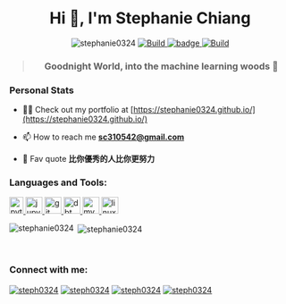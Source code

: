 <h1 align="center">Hi 👋, I'm Stephanie Chiang</h1>

<p align="center">
    <img src="https://komarev.com/ghpvc/?username=stephanie0324&color=green" alt="stephanie0324" />
    <a href="https://huggingface.co/C-MTEB">
        <img alt="Build" src="https://img.shields.io/github/stars/stephanie0324/ML_practrice.svg?color=yellow&style=flat&label=STARS&logoColor=white">
    </a>
    <a href="https://github.com/stephanie0324/ML_practrice/forks">
        <img alt="badge" src="https://img.shields.io/github/forks/stephanie0324/ML_practrice.svg?style=flat&label=FORKS">
    </a>
    <a href="https://github.com/FlagOpen/FlagEmbedding">
            <img alt="Build" src="https://img.shields.io/badge/Contribution-Welcome-lightblue">
    </a>
</p>


> <h3 align="center"> Goodnight World, into the machine learning woods 🌲</h3>

### Personal Stats
- 👨‍💻 Check out my portfolio at [https://stephanie0324.github.io/](https://stephanie0324.github.io/)

- 📫 How to reach me **sc310542@gmail.com**

- 🌟 Fav quote **比你優秀的人比你更努力**

<h3 align="left">Languages and Tools:</h3>
<p align="left"> <a href="https://www.python.org" target="_blank"> <img src="https://upload.wikimedia.org/wikipedia/commons/thumb/c/c3/Python-logo-notext.svg/1869px-Python-logo-notext.svg.png" alt="python" width="25" height="30"/> </a><a href="https://jupyter.org" target="_blank"> <img src="https://blogs.swarthmore.edu/its/wp-content/uploads/2020/08/jupyter.png" alt="jupy" width="30" height="30"/> <a href="https://git-scm.com/" target="_blank"> <img src="https://www.vectorlogo.zone/logos/git-scm/git-scm-icon.svg" alt="git" width="30" height="30"/> </a> <a href="https://www.getdbt.com" target="_blank"> <img src="https://seeklogo.com/images/D/dbt-logo-500AB0BAA7-seeklogo.com.png" alt="dbt" width="30" height="30"/> </a><a href="https://www.mysql.com" target="_blank"> <img src="https://lwcom.ru/upload/resize_cache/iblock/664/576_487_1/fhq2w33h042s3guk1of6a8fud41tj4r5.jpg" alt="mysql" width="30" height="30"/> </a> <a href="https://www.linux.org/" target="_blank"> <img src="https://cdn-icons-png.flaticon.com/512/518/518713.png" alt="linux" width="30" height="30"/> </a> </p>

<p><img align="left" src="https://github-readme-stats.vercel.app/api/top-langs?username=stephanie0324&show_icons=true&locale=en&layout=compact" alt="stephanie0324" /></p>
<p>&nbsp;<img align="center" src="https://github-readme-stats.vercel.app/api?username=stephanie0324&show_icons=true&locale=en" alt="stephanie0324" /></p>
</br>

<h3 align="left">Connect with me:</h3>
<p align="left">
<a href="https://www.facebook.com/profile.php?id=100005029028402&locale=zh_TW" target="blank"><img align="center" src="https://img.shields.io/badge/Facebook-1877F2?style=for-the-badge&logo=facebook&logoColor=white" alt="steph0324" /></a>
<a href="https://www.linkedin.com/in/stephanie-chiang-42100b165/" target="blank"><img align="center" src="https://img.shields.io/badge/LinkedIn-0077B5?style=for-the-badge&logo=linkedin&logoColor=white" alt="steph0324"/></a>
<a href="https://www.instagram.com/yrs_2499?igsh=MXJ5MHNpc2ZxNHh5NA%3D%3D&utm_source=qr" target="blank"><img align="center" src="https://img.shields.io/badge/Instagram-E4405F?style=for-the-badge&logo=instagram&logoColor=white" alt="steph0324" /></a>
<a href="https://www.youtube.com/channel/UCpIrOv7O2R7HfpCEMQEOOKQ" target="blank"><img align="center" src="https://img.shields.io/badge/YouTube-FF0000?style=for-the-badge&logo=youtube&logoColor=white" alt="steph0324" /></a>
</p>

